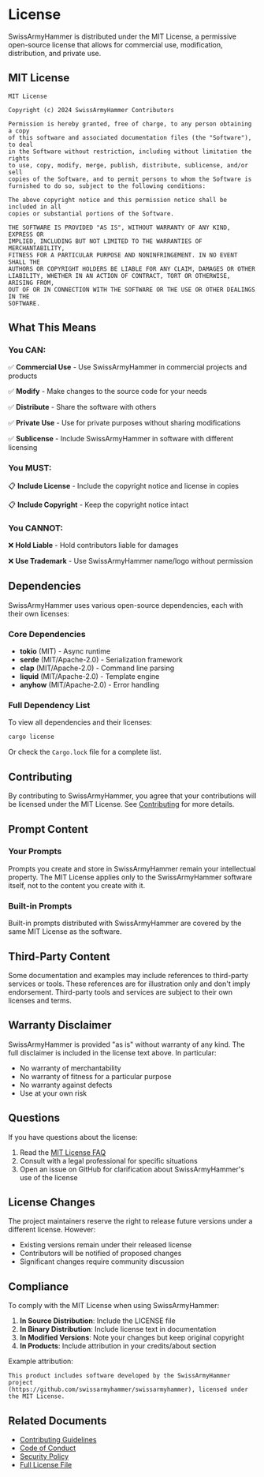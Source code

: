 # License

SwissArmyHammer is distributed under the MIT License, a permissive open-source license that allows for commercial use, modification, distribution, and private use.

## MIT License

```
MIT License

Copyright (c) 2024 SwissArmyHammer Contributors

Permission is hereby granted, free of charge, to any person obtaining a copy
of this software and associated documentation files (the "Software"), to deal
in the Software without restriction, including without limitation the rights
to use, copy, modify, merge, publish, distribute, sublicense, and/or sell
copies of the Software, and to permit persons to whom the Software is
furnished to do so, subject to the following conditions:

The above copyright notice and this permission notice shall be included in all
copies or substantial portions of the Software.

THE SOFTWARE IS PROVIDED "AS IS", WITHOUT WARRANTY OF ANY KIND, EXPRESS OR
IMPLIED, INCLUDING BUT NOT LIMITED TO THE WARRANTIES OF MERCHANTABILITY,
FITNESS FOR A PARTICULAR PURPOSE AND NONINFRINGEMENT. IN NO EVENT SHALL THE
AUTHORS OR COPYRIGHT HOLDERS BE LIABLE FOR ANY CLAIM, DAMAGES OR OTHER
LIABILITY, WHETHER IN AN ACTION OF CONTRACT, TORT OR OTHERWISE, ARISING FROM,
OUT OF OR IN CONNECTION WITH THE SOFTWARE OR THE USE OR OTHER DEALINGS IN THE
SOFTWARE.
```

## What This Means

### You CAN:

✅ **Commercial Use** - Use SwissArmyHammer in commercial projects and products

✅ **Modify** - Make changes to the source code for your needs

✅ **Distribute** - Share the software with others

✅ **Private Use** - Use for private purposes without sharing modifications

✅ **Sublicense** - Include SwissArmyHammer in software with different licensing

### You MUST:

📋 **Include License** - Include the copyright notice and license in copies

📋 **Include Copyright** - Keep the copyright notice intact

### You CANNOT:

❌ **Hold Liable** - Hold contributors liable for damages

❌ **Use Trademark** - Use SwissArmyHammer name/logo without permission

## Dependencies

SwissArmyHammer uses various open-source dependencies, each with their own licenses:

### Core Dependencies

- **tokio** (MIT) - Async runtime
- **serde** (MIT/Apache-2.0) - Serialization framework
- **clap** (MIT/Apache-2.0) - Command line parsing
- **liquid** (MIT/Apache-2.0) - Template engine
- **anyhow** (MIT/Apache-2.0) - Error handling

### Full Dependency List

To view all dependencies and their licenses:

```bash
cargo license
```

Or check the `Cargo.lock` file for a complete list.

## Contributing

By contributing to SwissArmyHammer, you agree that your contributions will be licensed under the MIT License. See [Contributing](./contributing.md) for more details.

## Prompt Content

### Your Prompts

Prompts you create and store in SwissArmyHammer remain your intellectual property. The MIT License applies only to the SwissArmyHammer software itself, not to the content you create with it.

### Built-in Prompts

Built-in prompts distributed with SwissArmyHammer are covered by the same MIT License as the software.

## Third-Party Content

Some documentation and examples may include references to third-party services or tools. These references are for illustration only and don't imply endorsement. Third-party tools and services are subject to their own licenses and terms.

## Warranty Disclaimer

SwissArmyHammer is provided "as is" without warranty of any kind. The full disclaimer is included in the license text above. In particular:

- No warranty of merchantability
- No warranty of fitness for a particular purpose
- No warranty against defects
- Use at your own risk

## Questions

If you have questions about the license:

1. Read the [MIT License FAQ](https://opensource.org/licenses/MIT)
2. Consult with a legal professional for specific situations
3. Open an issue on GitHub for clarification about SwissArmyHammer's use of the license

## License Changes

The project maintainers reserve the right to release future versions under a different license. However:

- Existing versions remain under their released license
- Contributors will be notified of proposed changes
- Significant changes require community discussion

## Compliance

To comply with the MIT License when using SwissArmyHammer:

1. **In Source Distribution**: Include the LICENSE file
2. **In Binary Distribution**: Include license text in documentation
3. **In Modified Versions**: Note your changes but keep original copyright
4. **In Products**: Include attribution in your credits/about section

Example attribution:

```
This product includes software developed by the SwissArmyHammer project
(https://github.com/swissarmyhammer/swissarmyhammer), licensed under the MIT License.
```

## Related Documents

- [Contributing Guidelines](./contributing.md)
- [Code of Conduct](https://www.rust-lang.org/policies/code-of-conduct)
- [Security Policy](./security.md)
- [Full License File](https://github.com/swissarmyhammer/swissarmyhammer/blob/main/LICENSE)
